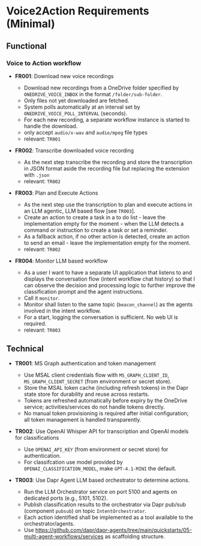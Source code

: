 
# Voice2Action Requirements (Minimal)

## Functional

### Voice to Action workflow

- **FR001**: Download new voice recordings
	- Download new recordings from a OneDrive folder specified by `ONEDRIVE_VOICE_INBOX` in the format `/folder/sub-folder`.
	- Only files not yet downloaded are fetched.
	- System polls automatically at an interval set by `ONEDRIVE_VOICE_POLL_INTERVAL` (seconds).
	- For each new recording, a separate workflow instance is started to handle the download.
    - only accept `audio/x-wav` and `audio/mpeg` file types
	- relevant: `TR001`

- **FR002**: Transcribe downloaded voice recording
    - As the next step transcribe the recording and store the transcription in JSON format aside the recording file but replacing the extension with `.json`
	- relevant: `TR002`

- **FR003**: Plan and Execute Actions
	- As the next step use the transcription to plan and execute actions in an LLM agentic, LLM based flow [see `TR003`].
	- Create an action to create a task in a to do list - leave the implementation empty for the moment - when the LLM detects a command or instruction to create a task or set a reminder.
	- As a fallback action, if no other action is detected, create an action to send an email - leave the implementation empty for the moment.
	- relevant: `TR002`

- **FR004**: Monitor LLM based workflow
	- As a user I want to have a separate UI application that listens to and displays the conversation flow (intent workflow chat history) so that I can observe the decision and processing logic to further improve the classification prompt and the agent instructions.
	- Call it `monitor`.
	- Monitor shall listen to the same topic (`beacon_channel`) as the agents involved in the intent workflow.
	- For a start, logging the conversation is sufficient. No web UI is required.
	- relevant: `TR003`

## Technical

- **TR001**: MS Graph authentication and token management
	- Use MSAL client credentials flow with `MS_GRAPH_CLIENT_ID`, `MS_GRAPH_CLIENT_SECRET` (from environment or secret store).
	- Store the MSAL token cache (including refresh tokens) in the Dapr state store for durability and reuse across restarts.
	- Tokens are refreshed automatically before expiry by the OneDrive service; activities/services do not handle tokens directly.
	- No manual token provisioning is required after initial configuration; all token management is handled transparently.

- **TR002**: Use OpenAI Whisper API for transcription and OpenAI models for classifications
    - Use `OPENAI_API_KEY` (from environment or secret store) for authentication.
	- For classifcation use model provided by `OPENAI_CLASSIFICATION_MODEL`, make `GPT-4.1-MINI` the default.

- **TR003**: Use Dapr Agent LLM based orchestrator to determine actions.
	- Run the LLM Orchestrator service on port 5100 and agents on dedicated ports (e.g., 5101, 5102).
	- Publish classification results to the orchestrator via Dapr pub/sub (component `pubsub`) on topic `IntentOrchestrator`.
	- Each action identified shall be implemented as a tool available to the orchestrator/agents.
	- Use <https://github.com/dapr/dapr-agents/tree/main/quickstarts/05-multi-agent-workflows/services> as scaffolding structure.
